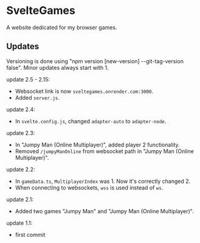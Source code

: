 # SvelteGames

A website dedicated for my browser games.

## Updates

Versioning is done using "npm version [new-version] --git-tag-version false".
Minor updates always start with 1.

update 2.5 - 2.15:
- Websocket link is now `sveltegames.onrender.com:3000`.
- Added `server.js`.

update 2.4:
- In `svelte.config.js`, changed `adapter-auto` to `adapter-node`.

update 2.3:
- In "Jumpy Man (Online Multiplayer)", added player 2 functionality.
- Removed `/jumpyManOnline` from websocket path in "Jumpy Man (Online Multiplayer)".

update 2.2:
- In `gameData.ts`, `MultiplayerIndex` was 1. Now it's correctly changed 2.
- When connecting to websockets, `wss` is used instead of `ws`.

update 2.1:
- Added two games "Jumpy Man" and "Jumpy Man (Online Multiplayer)".

update 1.1:
- first commit